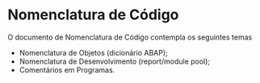 # Nomenclatura de Código

O documento de Nomenclatura de Código contempla os seguintes temas

- Nomenclatura de Objetos (dicionário ABAP);
- Nomenclatura de Desenvolvimento (report/module pool);
- Comentários em Programas.